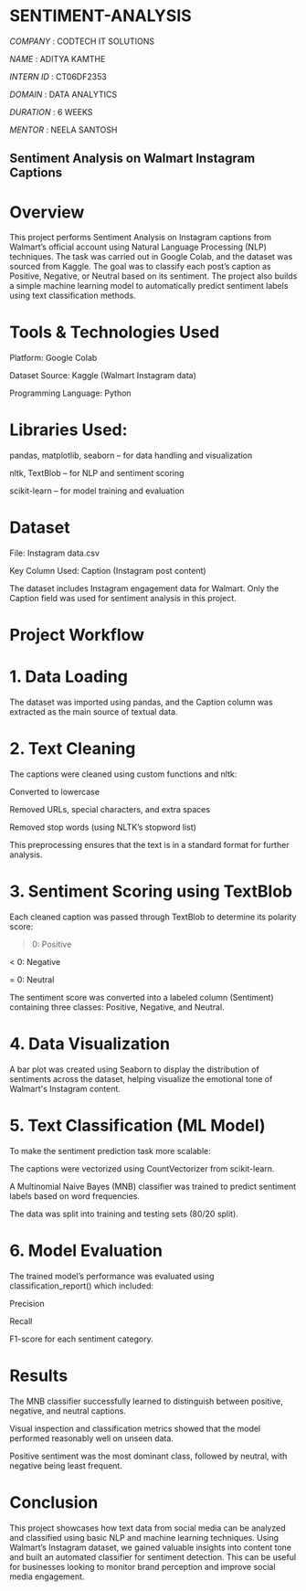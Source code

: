 # SENTIMENT-ANALYSIS

*COMPANY* : CODTECH IT SOLUTIONS

*NAME* : ADITYA KAMTHE

*INTERN ID* : CT06DF2353

*DOMAIN* : DATA ANALYTICS

*DURATION* : 6 WEEKS

*MENTOR* : NEELA SANTOSH

## Sentiment Analysis on Walmart Instagram Captions

# Overview
This project performs Sentiment Analysis on Instagram captions from Walmart’s official account using Natural Language Processing (NLP) techniques. The task was carried out in Google Colab, and the dataset was sourced from Kaggle. The goal was to classify each post’s caption as Positive, Negative, or Neutral based on its sentiment. The project also builds a simple machine learning model to automatically predict sentiment labels using text classification methods.

# Tools & Technologies Used
Platform: Google Colab

Dataset Source: Kaggle (Walmart Instagram data)

Programming Language: Python

# Libraries Used:

pandas, matplotlib, seaborn – for data handling and visualization

nltk, TextBlob – for NLP and sentiment scoring

scikit-learn – for model training and evaluation

# Dataset
File: Instagram data.csv

Key Column Used: Caption (Instagram post content)

The dataset includes Instagram engagement data for Walmart. Only the Caption field was used for sentiment analysis in this project.

# Project Workflow

# 1. Data Loading
The dataset was imported using pandas, and the Caption column was extracted as the main source of textual data.

# 2. Text Cleaning
The captions were cleaned using custom functions and nltk:

Converted to lowercase

Removed URLs, special characters, and extra spaces

Removed stop words (using NLTK’s stopword list)

This preprocessing ensures that the text is in a standard format for further analysis.

# 3. Sentiment Scoring using TextBlob
Each cleaned caption was passed through TextBlob to determine its polarity score:

> 0: Positive

< 0: Negative

= 0: Neutral

The sentiment score was converted into a labeled column (Sentiment) containing three classes: Positive, Negative, and Neutral.

# 4. Data Visualization
A bar plot was created using Seaborn to display the distribution of sentiments across the dataset, helping visualize the emotional tone of Walmart's Instagram content.

# 5. Text Classification (ML Model)
To make the sentiment prediction task more scalable:

The captions were vectorized using CountVectorizer from scikit-learn.

A Multinomial Naive Bayes (MNB) classifier was trained to predict sentiment labels based on word frequencies.

The data was split into training and testing sets (80/20 split).

# 6. Model Evaluation
The trained model’s performance was evaluated using classification_report() which included:

Precision

Recall

F1-score
for each sentiment category.

# Results
The MNB classifier successfully learned to distinguish between positive, negative, and neutral captions.

Visual inspection and classification metrics showed that the model performed reasonably well on unseen data.

Positive sentiment was the most dominant class, followed by neutral, with negative being least frequent.

# Conclusion
This project showcases how text data from social media can be analyzed and classified using basic NLP and machine learning techniques. Using Walmart’s Instagram dataset, we gained valuable insights into content tone and built an automated classifier for sentiment detection. This can be useful for businesses looking to monitor brand perception and improve social media engagement.
